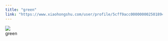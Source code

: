 ```yaml
---
title: "green"
link: "https://www.xiaohongshu.com/user/profile/5cff9acc0000000025018949/"
---
```


<img src="http://sns-webpic-qc.xhscdn.com/202409111512/b06efcb815e8e7f2dc4870db44b0cff1/1040g2sg311b2o8pqma3g5n7vjb69b2a9e4h95n0!nc_n_nwebp_mw_1" /><br />green
